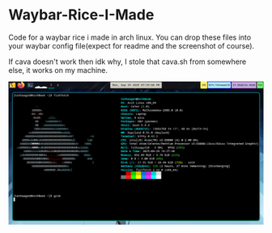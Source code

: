 # Waybar-Rice-I-Made
Code for a waybar rice i made in arch linux.
You can drop these files into your waybar config file(expect for readme and the screenshot of course).

If cava doesn't work then idk why, I stole that cava.sh from somewhere else, it works on my machine.

![image alt](https://github.com/TathaagatPal/Waybar-Rice-I-Made/blob/main/20250929_19h29m11s_grim.png)
